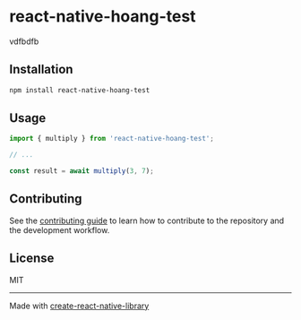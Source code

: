 # react-native-hoang-test

vdfbdfb

## Installation

```sh
npm install react-native-hoang-test
```

## Usage

```js
import { multiply } from 'react-native-hoang-test';

// ...

const result = await multiply(3, 7);
```

## Contributing

See the [contributing guide](CONTRIBUTING.md) to learn how to contribute to the repository and the development workflow.

## License

MIT

---

Made with [create-react-native-library](https://github.com/callstack/react-native-builder-bob)

